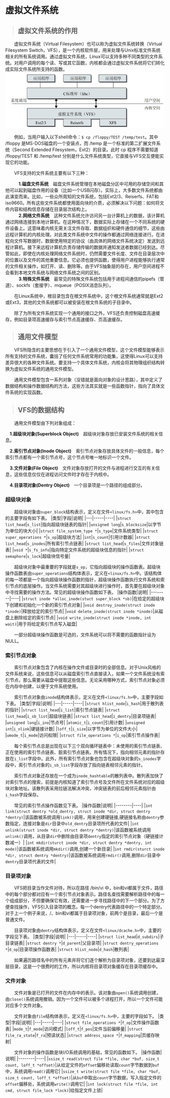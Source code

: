 # 虚拟文件系统

> ## 虚拟文件系统的作用
&emsp;&emsp;虚拟文件系统（Virtual Filesystem）也可以称为虚拟文件系统转换（Virtual Filesystem Switch，VFS），是一个内核软件层，用来处理与Unix标准文件系统相关的所有系统调用。通过虚拟文件系统，Linux可以支持多种不同类型的文件系统。对用户调用的每个读、写或其它函数，内核都会通过虚拟文件系统将它们转化成实际文件系统所支持的函数。
![虚拟文件系统](/posts/虚拟文件系统/vfs.jpg "虚拟文件系统")

&emsp;&emsp;例如，当用户输入以下shell命令：```$ cp /floppy/TEST /temp/test```。其中 /floppy 是MS-DOS磁盘的一个安装点，而 /temp 是一个标准的第二扩展文件系统（Second Extended Filesystem，Ext2）的目录。此时 cp 程序不需要知道 /floppy/TEST 和 /temp/test 分别是什么文件系统类型，它直接与VFS交互便能实现它的功能。

&emsp;&emsp;VFS支持的文件系统主要有以下三种：

&emsp;&emsp;&emsp;**1.磁盘文件系统**&emsp;磁盘文件系统管理在本地磁盘分区中可用的存储空间和其他可以起到磁盘作用的设备（比如一个USB闪存）。实际上，大多数文件系统都由此演变而来。比如，一些众所周知的文件系统，包括Ext2/3、Reiserfs、FAT和iso9660。所有这些文件系统都使用面向块的介质，必须解决以下问题：如何将文件内容和结构信息存储在目录层次结构上。    
&emsp;&emsp;&emsp;**2.网络文件系统**&emsp;这种文件系统允许访问另一台计算机上的数据，该计算机通过网络连接到本地计算机。在这种情况下，数据实际上存储在一个不同系统的硬件设备上。这意味着内核无需关注文件存取、数据组织和硬件通信的细节，这些由远程计算机的内核处理。对此类文件系统中文件的操作都通过网络连接进行。在进程向文件写数据时，数据使用特定的协议（由具体的网络文件系统决定）发送到远程计算机。接下来远程计算机负责存储传输的数据并通知发送者数据已经到达。尽管如此，即使在内核处理网络文件系统时，仍然需要文件长度、文件在目录层次中的位置以及文件的其他重要信息。它必须也提供函数，使得用户进程能够执行通常的文件相关操作，如打开、读、删除等。由于VFS抽象层的存在，用户空间进程不会看到本地文件系统与网络文件系统之间的区别。    
&emsp;&emsp;&emsp;**3.特殊文件系统**&emsp;最常见的特殊文件系统包括用于进程间通信的pipefs（管道）、sockfs（套接字）、mqueue（POSIX消息队列）。

&emsp;&emsp;在Linux系统中，根目录包含在根文件系统中，这个根文件系统通常就是Ext2或Ext3，其他的文件系统都可以被安装在根文件系统的子目录中。

&emsp;&emsp;除了为所有文件系统实现一个通用的接口之外，VFS还负责控制磁盘高速缓存，例如目录项高速缓存与索引节点高速缓存、页高速缓存。

> ## 通用文件模型
&emsp;&emsp;VFS所隐含的主要思想在于引入了一个通用文件模型，这个文件模型能够表示所有支持的文件系统，囊括了任何文件系统常用的功能集，这使得Linux可以支持差异很大的各种文件系统。要支持一个具体文件系统，内核会将其物理组织结构转换为虚拟文件系统的通用文件模型。

&emsp;&emsp;通用文件模型包含一系列对象（没错就是面向对象的设计思路），其中定义了数据结构和操作数据结构的方法，这些方法其实就是一些函数指针，指向了具体文件系统的实现函数。

> ## VFS的数据结构
&emsp;&emsp;通用文件模型由下列对象组成：

&emsp;**1.超级块对象(Superblock Object)**&emsp;超级块对象存放已安装文件系统的相关信息。

&emsp;**2.索引节点对象(Inode Object)**&emsp;索引节点对象存放具体文件的一般信息，每个索引节点都有一个索引节点号，这个节点号唯一地标识一个文件。

&emsp;**3.文件对象(File Object)**&emsp;文件对象存放打开的文件与进程进行交互的有关信息，这些信息仅仅在进程访问文件时才存在于内核中。

&emsp;**4.目录项对象(Dentry Object)**&emsp;一个目录项是一个路径的组成部分。
### 超级块对象
&emsp;&emsp;超级块对象由```super_block```结构表示，定义在文件```<linux/fs.h>```中，其中包含的主要字段有如下表。
|类型|字段|说明|
|---|-----|----|
|```struct list_head```|```s_list```|指向超级块链表的指针|
|```unsigned long```|```s_blocksize```|以字节为单位的块大小|
|```struct file_system_type *```|```s_type```|文件系统类型|
|```struct super_operations *```|```s_op```|超级块方法|
|```int```|```s_count```|引用计数器|
|```struct list_head```|```s_inodes```|所有索引节点链表|
|```struct list_head```|```s_files```|文件对象链表|
|```void *```|```s_fs_info```|指向特定文件系统的超级块信息的指针|
|```struct semaphore```|```s_lock```|超级块信号量|

&emsp;&emsp;超级块对象中最重要的字段就是```s_op```，它指向超级块的操作函数表。超级块操作函数表由```super_operations```结构体表示，定义在```<linux/fs.h>```中。该结构体的每一项都是一个指向超级块操作函数的指针，超级块操作函数执行文件系统和索引节点的底层操作。当文件系统需要对其超级块进行操作时，首先要在超级块对象中寻找需要的操作方法。常见的超级块操作函数如下表。
|操作函数|说明|
|--------|----|
|```struct inode *alloc_inode(stuct super_block *sb)```|在给定的超级块下创建和初始化一个新的索引节点对象|
|```void destroy_inode(struct inode *inode)```|释放给定的索引节点|
|```void delete_inode(struct inode *inode)```|从磁盘上删除给定的索引节点|
|```void write_inode(struct inode *inode, int wait)```|用于将给定索引节点写入磁盘|

&emsp;&emsp;一部分超级块操作函数是可选的，文件系统可以将不需要的函数指针设为NULL。

### 索引节点对象
&emsp;&emsp;索引节点对象包含了内核在操作文件或目录时的全部信息。对于Unix风格的文件系统来说，这些信息可以从磁盘索引节点直接读入，如果一个文件系统没有索引节点，那么需要从磁盘中提取这些信息。无论采用哪种方式，索引节点对象必须在内存中创建，以便于文件系统使用。

&emsp;&emsp;索引节点对象由```inode```结构体表示，定义在文件```<linux/fs.h>```中，主要字段如下表。
|类型|字段|说明|
|---|-----|----|
|```struct hlist_node```|```i_hash```|用于散列表的指针|
|```struct list_head```|```i_list```|索引节点链表|
|```struct list_head```|```i_sb_list```|超级块链表|
|```struct list_head```|```i_dentry```|目录项链表|
|```unsigned long```|```i_ino```|节点号|
|```atomic_t```|```i_count```|引用计数|
|```unsigned int```|```i_nlink```|硬链接计数|
|```loff_t```|```i_size```|以字节为单位的文件大小|
|```umode_t```|```i_mode```|访问权限|
|```struct file_operations *```|```i_op```|索引节点操作表|

&emsp;&emsp;每个索引节点总是出现在以下三个双向循环链表中：未使用的索引节点链表、正在使用的索引节点链表、脏索引节点链表。所有情况下，指向相邻元素的指针存放在```i_list```字段中。此外，所有索引节点对象也包含在超级块对象的```s_inodes```字段中，索引节点对象的```i_sb_list```字段存放了指向链表相邻元素的指针。

&emsp;&emsp;索引节点对象还存放在一个成为```inode_hashtable```的散列表中。散列表加快了对索引节点的搜索，前提是内核知道了索引节点号及文件所在文件系统对应的超级块对象地址。该散列表采用拉链法解决冲突，冲突链表的前后相邻元素指针由```i_hash```字段保存。

&emsp;&emsp;常见的索引节点操作函数见下表。
|操作函数|说明|
|--------|----|
|```int link(struct dentry *old_dentry, struct inode *dir, struct dentry *dentry)```|该函数被系统调用```link()```调用，用来创建硬链接,硬链接名称由```dentry```参数指定，连接对象是```dir```目录中```old_dentry```目录项所代表的文件|
|```int unlink(struct inode *dir, struct dentry *dentry)```|该函数被系统调用```unlink()```调用，从目录```dir```中删除由目录项```dentry```指定的索引节点对象（硬链接计数减一）|
|```int mkdir(sturct inode *dir, struct dentry *dentry, int mode)```|该函数被系统调用```mkdir()```调用,创建一个新目录|
|```int rmdir(sturct inode *dir, struct dentry *dentry)```|该函数被系统调用```rmdir()```调用,删除```dir```目录中```dentry```目录项代表的文件|

### 目录项对象
&emsp;&emsp;VFS把目录当作文件对待，所以在路径 /bin/vi 中，bin和vi都属于文件，路径中的每个部分都对应有一个索引节点对象表示。路径名查找需要解析路径中的每一个组成部分，不但要确保它有效，还需要进一步寻找路径中的下一个部分。为了方便查找操作，VFS引入目录项的概念。每一个dentry代表路径中的一个特定部分。对于上一个例子来说，/、bin和vi都属于目录项对象，前两个是目录，最后一个是普通文件。

&emsp;&emsp;目录项对象由```dentry```结构体表示，定义在文件```<linux/dcache.h>```中，主要的字段见下表。
|类型|字段|说明|
|---|-----|----|
|```struct list_head```|```d_subdirs```|子目录链表|
|```struct dentry *```|```d_parent```|父目录项|
|```struct dentry_operations *```|```d_op```|目录项操作函数表|
|```struct hlist_node```|```d_hash```|散列表|

&emsp;&emsp;如果遍历路径名中的所有元素并将它们逐个解析为目录项对象，还要到达最深层目录，这是一个很费时的工作，所以内核将目录项对象缓存在目录项缓存中。

### 文件对象
&emsp;&emsp;文件对象是已打开的文件在内存中的表示。该对象由```open()```系统调用创建，由```close()```系统调用撤销。因为一个文件可以被多个进程打开，所以一个文件可能对应多个文件对象。

&emsp;&emsp;文件对象由```file```结构体表示，定义在```<linux/fs.h>```中，主要的字段如下。
|类型|字段|说明|
|---|-----|----|
|```struct file_operations *```|```f_op```|文件操作函数表|
|```mode_t```|```f_mode```|访问模式|
|```loff_t```|```f_pos```|文件当前偏移量|
|```struct file_ra_state```|```f_ra```|预读状态|
|```struct address_space *```|```f_mapping```|页缓存映射|

&emsp;&emsp;文件对象的操作函数是块I/O系统调用的基础，常见的函数如下。
|操作函数|说明|
|--------|----|
|```ssize_t read(struct file *file, char *buf, size_t count, loff_t *offset)```|从给定文件的```offset```偏移处读取```count```字节数据到```buf```中，系统调用```read()```调用它|
|```ssize_t write(struct file *file, char *buf, size_t count, loff_t *offset)```|从```buf```中取出```count```字节数据，写入指定文件的```offset```偏移处，系统调用```write()```调用它|
|```int lock(struct file *file, int cmd, struct file_lock *lock)```|给指定文件上锁|

